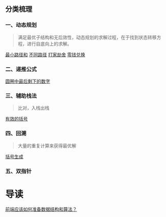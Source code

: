 
## 分类梳理

### 一、动态规划
> 满足最优子结构和无后效性，动态规划的求解过程，在于找到状态转移方程，进行自底向上的求解。

[最小路径和]('./../004-最小路径和.md')
[不同路径]('./../003-不同路径.md')
[打家劫舍]('./../002-打家劫舍.md')
[零钱兑换]('./../006-零钱兑换.md')
 
### 二、递推公式
> 
[圆圈中最后剩下的数字]('./../001-圆圈中最后剩下的数字.md')

### 三、辅助栈法
> 比对，入栈出栈

[有效的括号]('./../007-有效的括号.md') 

### 四、回溯
> 大量的重复计算来获得最优解

[括号生成]('./../005-括号生成.md')

### 五、双指针
> 


# 导读
[前端应该如何准备数据结构和算法？](https://mp.weixin.qq.com/s/bSSPQ4Y8_9UCDC1Tf0sG3w)
